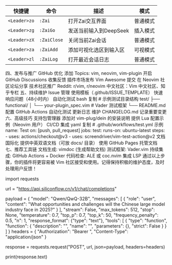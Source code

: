| 快捷键          | 命令          | 描述                          | 模式          |
|-----------------|---------------|-------------------------------|---------------|
| `<Leader>zo`    | `:Zai`        | 打开Zai交互界面               | 普通模式      |
| `<Leader>zg`    | `:ZaiGo`      | 发送当前输入到DeepSeek        | 插入模式      |
| `<Leader>zX`    | `:ZaiClose`   | 关闭当前Zai会话               | 普通模式      |
| `<Leader>za`    | `:ZaiAdd`     | 添加可视化选区到输入区        | 可视模式      |
| `<Leader>zl`    | `:ZaiLog`     | 打开最近会话日志              | 普通模式      |

四、发布与推广
    GitHub 优化
        添加 Topics: vim, neovim, vim-plugin
        开启 GitHub Discussions 收集反馈
    插件市场发布
        Vim Awesome 提交
        在 Neovim 社区论坛分享
    技术社区推广
        Reddit: r/vim, r/neovim
        中文社区：Vim 中文社区、知乎专栏
五、持续维护
    Issue 管理
        使用模板（.github/ISSUE_TEMPLATE）
        快速响应问题（48小时内）
    自动化测试
    bash
    复制
    # 示例测试目录结构
    test/
    ├── functional/
    │   └── your-plugin_spec.vim  # Vader 测试框架
    └── README.md
        配置 GitHub Actions 自动化测试
    更新日志
        维护 CHANGELOG.md 记录重要变更
六、高级技巧
    支持包管理器
        添加对 vim-plug/dein 的安装说明
        提供 Lua 配置示例（Neovim 用户）
    CI/CD 集成
    yaml
    复制
    # .github/workflows/test.yml 示例
    name: Test
    on: [push, pull_request]
    jobs:
      test:
        runs-on: ubuntu-latest
        steps:
          - uses: actions/checkout@v3
          - uses: screendriver/vim-test-action@v2
    文档国际化
        提供中英双语文档（可放 docs/ 目录）
        使用 GitHub Pages 托管文档
七、推荐工具链
    文档生成: vimdoc (生成帮助文档)
    测试框架: Vader.vim
    持续集成: GitHub Actions + Docker
    代码检查: ALE 或 coc.nvim 集成 LSP
通过以上步骤，你的插件将更容易被 Vim 社区接受和使用。记得保持积极的维护态度，及时处理用户反馈！


import requests

url = "https://api.siliconflow.cn/v1/chat/completions"

payload = {
    "model": "Qwen/QwQ-32B",
    "messages": [
        {
            "role": "user",
            "content": "What opportunities and challenges will the Chinese large model industry face in 2025?"
        }
    ],
    "stream": False,
    "max_tokens": 512,
    "stop": None,
    "temperature": 0.7,
    "top_p": 0.7,
    "top_k": 50,
    "frequency_penalty": 0.5,
    "n": 1,
    "response_format": {"type": "text"},
    "tools": [
        {
            "type": "function",
            "function": {
                "description": "<string>",
                "name": "<string>",
                "parameters": {},
                "strict": False
            }
        }
    ]
}
headers = {
    "Authorization": "Bearer <token>",
    "Content-Type": "application/json"
}

response = requests.request("POST", url, json=payload, headers=headers)

print(response.text)
